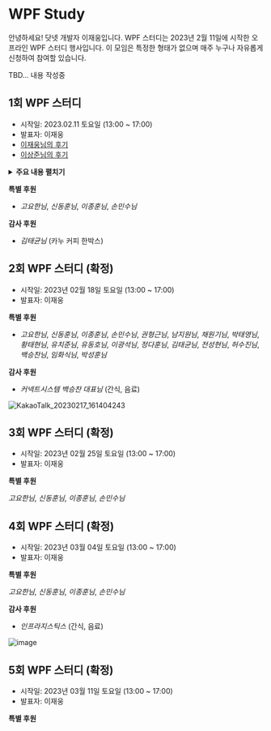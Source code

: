 # WPF Study
안녕하세요! 닷넷 개발자 이재웅입니다. WPF 스터디는 2023년 2월 11일에 시작한 오프라인 WPF 스터디 행사입니다. 이 모임은 특정한 형태가 없으며 매주 누구나 자유롭게 신청하여 참여할 있습니다.

TBD... 내용 작성중

## 1회 WPF 스터디
- 시작일: 2023.02.11 토요일 (13:00 ~ 17:00)
- 발표자: 이재웅
- [이재웅님의 후기](https://forum.dotnetdev.kr/t/wpf-1/6023)
- [이상준님의 후기](https://forum.dotnetdev.kr/t/wpf/5856/9?u=jamesnet)

<details>
<summary><b>주요 내용 펼치기</b></summary>
- Application
- Window
- StackPanel
- Grid
- Controls
- DataContext
- Bubbling/Tunneling
- Button
- Style
- TemplateBinding
- ContentTemplate
- DataTemplate
- Template
- ControlTemplate
- Trigger
- Binding
- Element Binding
- RelativeSource Binding
- IValueConverter
- CustomControl
- Themes
- DefaultStyleKey
- ApplyTemplate
- Part_
</details>

**특별 후원**   

- _고요한님_, _신동훈님_, _이종훈님_, _손민수님_

**감사 후원**

- _김태균님_ (카누 커피 한박스)

## 2회 WPF 스터디 (확정)
- 시작일: 2023년 02월 18일 토요일 (13:00 ~ 17:00)
- 발표자: 이재웅

**특별 후원**  

- _고요한님_, _신동훈님_, _이종훈님_, _손민수님_, _권형근님_, _남지원님_, _채원기님_, _박태영님_, _황태현님_, _유치준님_, _유동호님_, _이광석님_, _정다훈님_, _김태균님_, _전성현님_, _허수진님_, _백승찬님_, _임화식님_, _박성훈님_

**감사 후원**

- _커넥트시스템 백승찬 대표님_ (간식, 음료)

![KakaoTalk_20230217_161404243](https://user-images.githubusercontent.com/52397976/219579720-b737caae-42a3-47e4-9c2d-0cce0cf52118.png)

## 3회 WPF 스터디 (확정)
- 시작일: 2023년 02월 25일 토요일 (13:00 ~ 17:00)
- 발표자: 이재웅

**특별 후원**  

_고요한님_, _신동훈님_, _이종훈님_, _손민수님_

## 4회 WPF 스터디 (확정)
- 시작일: 2023년 03월 04일 토요일 (13:00 ~ 17:00)
- 발표자: 이재웅

**특별 후원**  

_고요한님_, _신동훈님_, _이종훈님_, _손민수님_

**감사 후원**

- _인프라지스틱스_ (간식, 음료)

![image](https://user-images.githubusercontent.com/52397976/219578245-f4b4772c-70d3-4760-9e0a-92f3e69e475b.png)

## 5회 WPF 스터디 (확정)
- 시작일: 2023년 03월 11일 토요일 (13:00 ~ 17:00)
- 발표자: 이재웅

**특별 후원**



